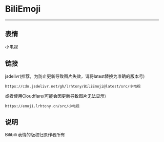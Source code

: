 # BiliEmoji
---
## 表情
小电视
## 链接
jsdelivr(推荐，为防止更新导致图片失效，请将latest替换为准确的版本号)
```
https://cdn.jsdelivr.net/gh/lrhtony/BiliEmoji@latest/src/小电视
```
或者使用Cloudflare(可能会因更新导致图片无法显示)
```
https://emoji.lrhtony.cn/src/小电视
```
## 说明
Bilibili 表情的版权归原作者所有
